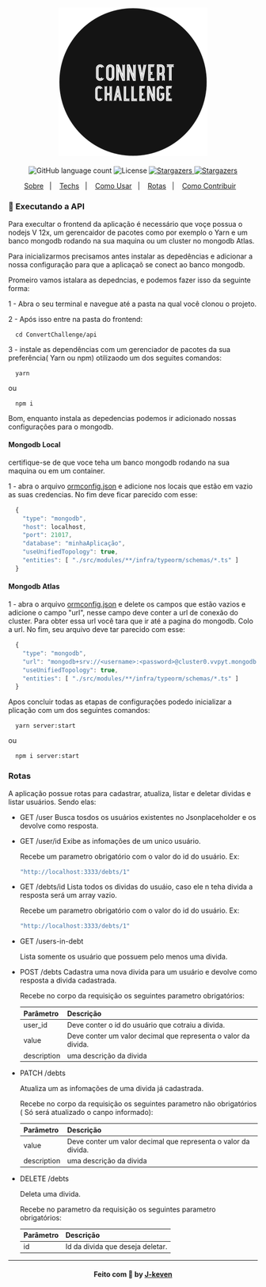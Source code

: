 <h3 align="center">
  <span>
  <img alt="challenge-logo.png" src="assets/challenge-logo.png"  width='300px'/>
  </span>
</h3>

<p align="center">
  <img alt="GitHub language count" src="https://img.shields.io/github/languages/count/J-Keven/connvert-challenge?color=blue">

  <img alt="License" src="https://img.shields.io/badge/license-MIT-blue">

  <a href="https://github.com/J-keven/connvert-challenge/stargazers">
    <img alt="Stargazers" src="https://img.shields.io/github/stars/J-Keven/connvert-challenge?style=social">
  </a>

  <a href="https://github.com/J-Keven/connvert-challenge/network/members">
    <img alt="Stargazers" src="https://img.shields.io/github/forks/J-keven/connvert-challenge?style=social">
  </a>
</p>


<p align="center">
  <a href="https://github.com/J-Keven/connvert-challenge/#sobre">Sobre</a>&nbsp;&nbsp;&nbsp;|&nbsp;&nbsp;&nbsp;
  <a href="https://github.com/J-Keven/connvert-challenge/#-como-usar">Techs</a>&nbsp;&nbsp;&nbsp;|&nbsp;&nbsp;&nbsp;
  <a href="https://github.com/J-Keven/connvert-challenge/#-como-usar">Como Usar</a>&nbsp;&nbsp;&nbsp;|&nbsp;&nbsp;&nbsp;
  <a href="https://github.com/J-Keven/connvert-challenge/#-rotas">Rotas</a>&nbsp;&nbsp;&nbsp;|&nbsp;&nbsp;&nbsp;
  <a href="https://github.com/J-Keven/connvert-challenge/#-como-contribuir">Como Contribuir</a>&nbsp;&nbsp;&nbsp;
  <!-- <a href="#memo-licença">Licença</a> -->
</p>


### :rocket: Executando a API

Para execultar o frontend da aplicação é necessário que voçe possua o nodejs V 12x, um gerencaidor de pacotes como por exemplo o Yarn e um banco mongodb rodando na sua maquina ou um cluster no mongodb Atlas.

Para inicializarmos precisamos antes instalar as depedências e adicionar a nossa configuração para que a aplicaçaõ se conect ao banco mongodb.

Promeiro vamos istalara as depedncias, e podemos fazer isso da seguinte forma:

1 - Abra o seu terminal e navegue até a pasta na qual você clonou o projeto.

2 - Após isso entre na pasta do frontend:

```ssh
  cd ConvertChallenge/api
```

3 - instale as dependências com um gerenciador de pacotes da sua preferência( Yarn ou npm) otilizaodo um dos seguites comandos:

```ssh
  yarn
```
ou 

```ssh
  npm i
```

Bom, enquanto instala as depedencias podemos ir adicionado nossas configurações para o mongodb.

#### Mongodb Local
certifique-se de que voce teha um banco mongodb rodando na sua maquina ou em um container.

1 - abra o arquivo [ormconfig.json](./ormconfig.json) e adicione nos locais que estão em vazio as suas credencias. No fim deve ficar parecido com esse:

```js
  {
    "type": "mongodb",
    "host": localhost,
    "port": 21017,
    "database": "minhaAplicação",
    "useUnifiedTopology": true, 
    "entities": [ "./src/modules/**/infra/typeorm/schemas/*.ts" ]
  }
```
#### Mongodb Atlas

1 - abra o arquivo [ormconfig.json](./ormconfig.json) e delete os campos que estão vazios e adicione o campo "url", nesse campo deve conter a url de conexão do cluster. Para obter essa url você tara  que ir até a pagina do mongodb. Colo a url. No fim, seu arquivo deve tar parecido com esse:

```js
  {
    "type": "mongodb",
    "url": "mongodb+srv://<username>:<password>@cluster0.vvpyt.mongodb.net/<dbName>?retryWrites=true&w=majority",
    "useUnifiedTopology": true, 
    "entities": [ "./src/modules/**/infra/typeorm/schemas/*.ts" ]
  }
```
Apos concluir todas as etapas de configurações podedo inicializar a plicação com um dos seguintes comandos:

```ssh
  yarn server:start
```

ou

```ssh
  npm i server:start
```

### Rotas

A aplicação possue rotas para cadastrar, atualiza, listar e deletar dividas e listar usuários. Sendo elas:

- GET  /user 
  Busca tosdos os usuários existentes no Jsonplaceholder e os devolve como resposta.

- GET /user/id 
  Exibe as infomações de um unico usuário.
  
  Recebe um parametro obrigatório com o valor do id do usuário. Ex: 
  
  ```js
  "http://localhost:3333/debts/1"
  ```

- GET /debts/id 
  Lista todos os dividas do usuáio, caso ele n teha divida a resposta será um array vazio.
  
  Recebe um parametro obrigatório com o valor do id do usuário. Ex: 

  ```js
  "http://localhost:3333/debts/1"
  ```

- GET  /users-in-debt

  Lista somente os usuário que possuem pelo menos uma divida.


- POST  /debts 
  Cadastra uma nova divida para um usuário e devolve como resposta a divida cadastrada.
  
  Recebe no corpo da requisição os seguintes parametro obrigatórios:
  
  Parâmetro| Descrição
  ----     |---------
  user_id  | Deve conter o id do usuário que cotraiu a divida.
  value    | Deve conter um valor decimal que representa o valor da divida.
  description| uma descrição da divida

- PATCH  /debts 

  Atualiza um as infomações de uma divida já cadastrada.
  
  Recebe no corpo da requisição os seguintes parametro não obrigatórios ( Só será atualizado o canpo informado):

  Parâmetro| Descrição
  ----     |---------
  value    | Deve conter um valor decimal que representa o valor da divida.
  description| uma descrição da divida

- DELETE  /debts 

  Deleta uma divida.
  
  Recebe no parametro da requisição os seguintes parametro obrigatórios:

  Parâmetro| Descrição
  ----     |---------
  id    | Id da divida que deseja deletar.
 
---
<h4 align="center">
    Feito com 💜 by <a href="https://www.linkedin.com/in/jhonnas-keven-884a97159/" target="_blank">J-keven</a>
</h4>
